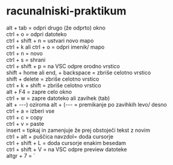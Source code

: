 # racunalniski-praktikum
alt + tab = odpri drugo (že odprto) okno <br>
ctrl + o = odpri datoteko <br>
ctrl + shift + n = ustvari novo mapo<br>
ctrl + k ali ctrl + o = odpri imenik/ mapo<br>
ctrl + n = novo<br>
ctrl + s = shrani<br>
ctrl + shift + p = na VSC odpre orodno vrstico<br>
shift + home ali end, + backspace = zbriše celotno vrstico<br>
shift + delete = zbriše celotno vrstico<br>
ctrl + k + shift = zbriše celotno vrstico<br>
alt + F4 = zapre celo okno<br>
ctrl + w = zapre datoteko ali zavihek (tab)<br> 
alt + ---) oziroma alt + (--- = premikanje po zavihkih levo/ desno<br>
ctrl + a = izberi vse<br>
ctrl + c = copy<br>
ctrl + v = paste <br>
insert = tipkaj in zamenjuje že prej obstoječi tekst z novim<br>
ctrl + alt + puščica navzdol= doda cursorje<br>
ctrl + shift + L = doda cursorje enakim besedam<br>
ctrl + shift + V = na VSC odpre preview datoteke <br>
 altgr + 7 = `